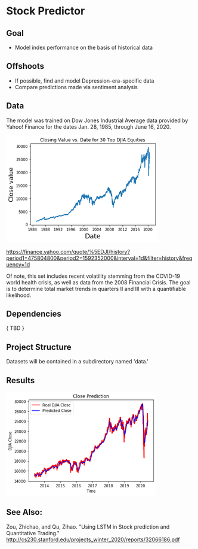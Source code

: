 
# Stock Predictor 

## Goal
- Model index performance on the basis of historical data

##  Offshoots
- If possible, find and model Depression-era-specific data
- Compare predictions made via sentiment analysis

## Data 
The model was trained on Dow Jones Industrial Average data provided by Yahoo! Finance for the dates Jan. 28, 1985, through June 16, 2020. 

![DJIA Close Values, 1985-2020](images/fig_2.png)

https://finance.yahoo.com/quote/%5EDJI/history?period1=475804800&period2=1592352000&interval=1d&filter=history&frequency=1d

Of note, this set includes recent volatility stemming from the COVID-19 world health crisis, as well as data from the 2008 Financial Crisis. The goal is to determine total market trends in quarters II and III with a quantifiable likelihood. 

## Dependencies
{ TBD }

## Project Structure
Datasets will be contained in a subdirectory named 'data.'

## Results
![Predicted vs. Real DJIA Close Test Values, 2014-2020](images/fig_3.png)



## See Also:
Zou, Zhichao, and Qu, Zihao. "Using LSTM in Stock prediction and Quantitative Trading." 
http://cs230.stanford.edu/projects_winter_2020/reports/32066186.pdf

